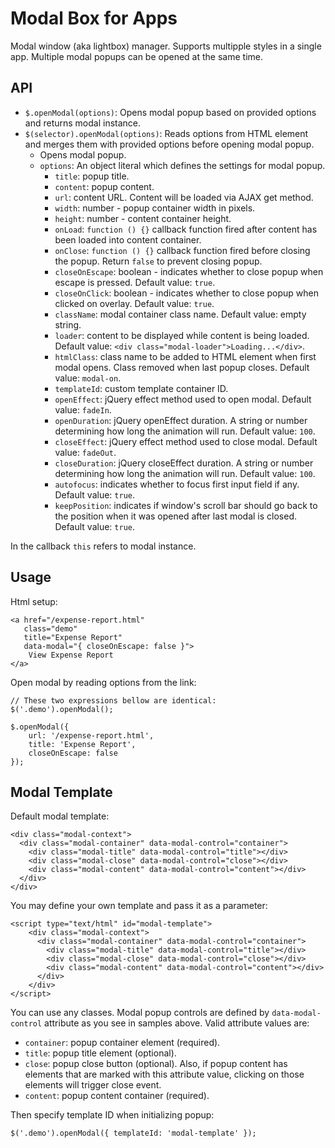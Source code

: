 # Modal Box for Apps

Modal window (aka lightbox) manager. Supports multipple styles in a single app. Multiple modal popups can be opened at the same time.

## API

* `$.openModal(options)`: Opens modal popup based on provided options and returns modal instance.
* `$(selector).openModal(options)`: Reads options from HTML element and merges them with provided options before opening modal popup.
    * Opens modal popup.
    * `options`: An object literal which defines the settings for modal popup.
        * `title`: popup title.
        * `content`: popup content.
        * `url`: content URL. Content will be loaded via AJAX get method.
        * `width`: number - popup container width in pixels.
        * `height`: number - content container height.
        * `onLoad`: `function () {}` callback function fired after content has been loaded into content container.
        * `onClose`: `function () {}` callback function fired before closing the popup. Return `false` to prevent closing popup.
        * `closeOnEscape`: boolean - indicates whether to close popup when escape is pressed. Default value: `true`.
        * `closeOnClick`: boolean - indicates whether to close popup when clicked on overlay. Default value: `true`.
        * `className`: modal container class name. Default value: empty string.
        * `loader`: content to be displayed while content is being loaded. Default value: `<div class="modal-loader">Loading...</div>`.
        * `htmlClass`: class name to be added to HTML element when first modal opens. Class removed when last popup closes. Default value: `modal-on`.
        * `templateId`: custom template container ID.
        * `openEffect`: jQuery effect method used to open modal. Default value: `fadeIn`.
        * `openDuration`: jQuery openEffect duration. A string or number determining how long the animation will run. Default value: `100`.
        * `closeEffect`: jQuery effect method used to close modal. Default value: `fadeOut`.
        * `closeDuration`: jQuery closeEffect duration. A string or number determining how long the animation will run. Default value: `100`.
        * `autofocus`: indicates whether to focus first input field if any. Default value: `true`.
        * `keepPosition`: indicates if window's scroll bar should go back to the position when it was opened after last modal is closed. Default value: `true`.

In the callback `this` refers to modal instance.

## Usage

Html setup:

    <a href="/expense-report.html" 
       class="demo" 
       title="Expense Report" 
       data-modal="{ closeOnEscape: false }">
        View Expense Report
    </a>

Open modal by reading options from the link:

    // These two expressions bellow are identical:
    $('.demo').openModal();
    
    $.openModal({
        url: '/expense-report.html',
        title: 'Expense Report',
        closeOnEscape: false
    });

## Modal Template

Default modal template:

    <div class="modal-context">
      <div class="modal-container" data-modal-control="container">
        <div class="modal-title" data-modal-control="title"></div>
        <div class="modal-close" data-modal-control="close"></div>
        <div class="modal-content" data-modal-control="content"></div>
      </div>
    </div>

You may define your own template and pass it as a parameter:

    <script type="text/html" id="modal-template">
        <div class="modal-context">
          <div class="modal-container" data-modal-control="container">
            <div class="modal-title" data-modal-control="title"></div>
            <div class="modal-close" data-modal-control="close"></div>
            <div class="modal-content" data-modal-control="content"></div>
          </div>
        </div>
    </script>

You can use any classes. Modal popup controls are defined by `data-modal-control` attribute as you see in samples above. Valid attribute values are:

* `container`: popup container element (required).
* `title`: popup title element (optional).
* `close`: popup close button (optional). Also, if popup content has elements that are 
   marked with this attribute value, clicking on those elements will trigger close event.
* `content`: popup content container (required).

Then specify template ID when initializing popup:

    $('.demo').openModal({ templateId: 'modal-template' });
